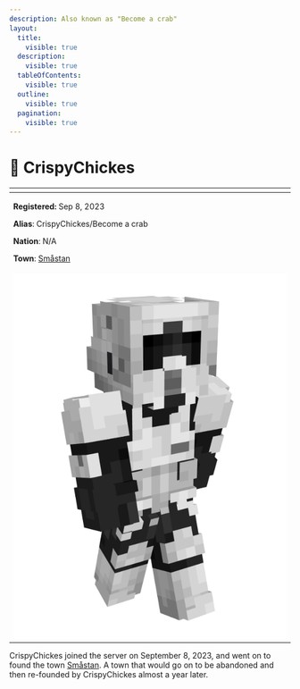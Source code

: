 ```yaml
---
description: Also known as "Become a crab"
layout:
  title:
    visible: true
  description:
    visible: true
  tableOfContents:
    visible: true
  outline:
    visible: true
  pagination:
    visible: true
---
```


# 👤 CrispyChickes

<table data-view="cards"><thead><tr><th></th></tr></thead><tbody><tr><td><p><strong>Registered:</strong> Sep 8, 2023</p><p><strong>Alias</strong>: CrispyChickes/Become a crab</p><p><strong>Nation</strong>: N/A</p><p><strong>Town</strong>: <a href="../towns/sweden-region/smastan-knapplann.md">Småstan</a></p></td></tr><tr><td><img src="../../../.gitbook/assets/CrispyChickes-skin.png" alt=""></td></tr></tbody></table>

CrispyChickes joined the server on September 8, 2023, and went on to found the town [Småstan](../towns/sweden-region/smastan-knapplann.md). A town that would go on to be abandoned and then re-founded by CrispyChickes almost a year later.
